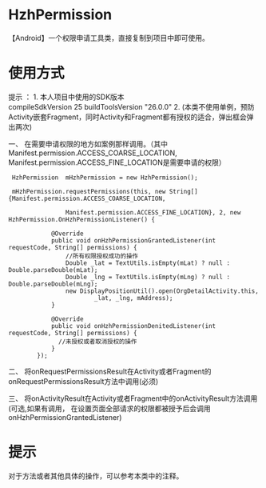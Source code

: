 # HzhPermission
【Android】一个权限申请工具类，直接复制到项目中即可使用。
# 使用方式
  提示 ： 
    1. 本人项目中使用的SDK版本   
    compileSdkVersion 25
    buildToolsVersion "26.0.0"
    2. (本类不使用单例，预防Activity嵌套Fragment，同时Activity和Fragment都有授权的适合，弹出框会弹出两次)
    
一、 在需要申请权限的地方如案例那样调用。（其中Manifest.permission.ACCESS_COARSE_LOCATION,
Manifest.permission.ACCESS_FINE_LOCATION是需要申请的权限）

     HzhPermission  mHzhPermission = new HzhPermission();
     
     mHzhPermission.requestPermissions(this, new String[]{Manifest.permission.ACCESS_COARSE_LOCATION,
     
                    Manifest.permission.ACCESS_FINE_LOCATION}, 2, new HzhPermission.OnHzhPermissionListener() {
                    
                @Override
                public void onHzhPermissionGrantedListener(int requestCode, String[] permissions) {
                    //所有权限授权成功的操作
                    Double _lat = TextUtils.isEmpty(mLat) ? null : Double.parseDouble(mLat);
                    Double _lng = TextUtils.isEmpty(mLng) ? null : Double.parseDouble(mLng);
                    new DisplayPositionUtil().open(OrgDetailActivity.this,
                            _lat, _lng, mAddress);
                }

                @Override
                public void onHzhPermissionDenitedListener(int requestCode, String[] permissions) {
                  //未授权或者取消授权的操作
                }
            });
二、 将onRequestPermissionsResult在Activity或者Fragment的onRequestPermissionsResult方法中调用(必须)

三、 将onActivityResult在Activity或者Fragment中的onActivityResult方法调用(可选,如果有调用，
在设置页面全部请求的权限都被授予后会调用onHzhPermissionGrantedListener)

# 提示
  对于方法或者其他具体的操作，可以参考本类中的注释。
  
